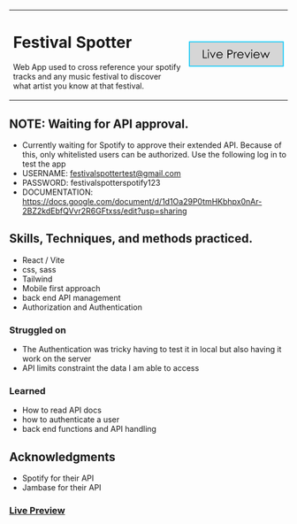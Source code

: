 
<table>
<tr>
<td>

# Festival Spotter

Web App used to cross reference your spotify tracks and any music festival to discover what artist you know at that festival.


</td>
<td align="right">

[![Live Preview](./livePreview.png)](https://festivalspotter.com/)

</td>
</tr>
</table>

## NOTE: Waiting for API approval.
- Currently waiting for Spotify to approve their extended API. Because of this, only whitelisted users can be authorized. Use the following log in to test the app
- USERNAME: festivalspottertest@gmail.com
- PASSWORD: festivalspotterspotify123
- DOCUMENTATION: https://docs.google.com/document/d/1d1Oa29P0tmHKbhpx0nAr-2BZ2kdEbfQVvr2R6GFtxss/edit?usp=sharing

## Skills, Techniques, and methods practiced.

- React / Vite
- css, sass
- Tailwind
- Mobile first approach
- back end API management
- Authorization and Authentication

### Struggled on

- The Authentication was tricky having to test it in local but also having it work on the server
- API limits constraint the data I am able to access

### Learned

- How to read API docs
- how to authenticate a user
- back end functions and API handling

## Acknowledgments

  - Spotify for their API
  - Jambase for their API

### [Live Preview]([https://festivalspotter.com/])




